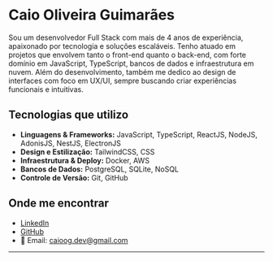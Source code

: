 #  Caio Oliveira Guimarães

Sou um desenvolvedor Full Stack com mais de 4 anos de experiência, apaixonado por tecnologia e soluções escaláveis. Tenho atuado em projetos que envolvem tanto o front-end quanto o back-end, com forte domínio em JavaScript, TypeScript, bancos de dados e infraestrutura em nuvem. Além do desenvolvimento, também me dedico ao design de interfaces com foco em UX/UI, sempre buscando criar experiências funcionais e intuitivas.

##  Tecnologias que utilizo

- **Linguagens & Frameworks:** JavaScript, TypeScript, ReactJS, NodeJS, AdonisJS, NestJS, ElectronJS
- **Design e Estilização:** TailwindCSS, CSS
- **Infraestrutura & Deploy:** Docker, AWS
- **Bancos de Dados:** PostgreSQL, SQLite, NoSQL
- **Controle de Versão:** Git, GitHub

##  Onde me encontrar

- [LinkedIn](https://www.linkedin.com/in/caioogdev)
- [GitHub](https://github.com/caioogdev)
- 📧 Email: caioog.dev@gmail.com

---

